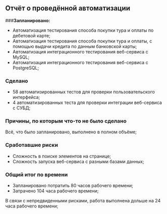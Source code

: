 ## **Отчёт о проведённой автоматизации**

###**Запланировано:**

   - Автоматизация тестирования способа покупки тура и оплаты по дебетовой карте;
   - Автоматизация тестирования способа покупки тура и оплаты, с помощью выдачи кредита по данным банковской карты;
   - Автоматизация интеграционного тестирования веб-сервиса с MySQL;
   - Автоматизация интеграционного тестирования веб-сервиса с PostgreSQL;

### **Сделано**

   - 58 автоматизированных тестов для проверки пользовательского интерфейса;
   - 4 автоматизированных теста для проверки интеграции веб-сервиса с СУБД;

### **Причины, по которым что-то не было сделано**

Всё, что было запланировано, выполнено в полном объёме;

### **Сработавшие риски**

   - Сложность в поиске элементов на странице;
   - Сложность запуска веб-сервиса с разными базами данных;

### **Общий итог по времени**

   - Запланировано потратить 80 часов рабочего времени;
   - Затрачено 104 часа рабочего времени;

В связи с непредвиденными рисками, работа выполнена дольше на 24 часа рабочего времени;
